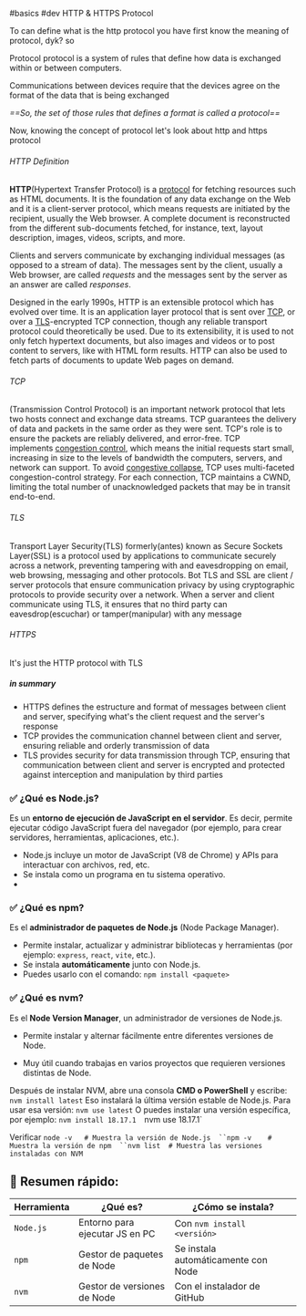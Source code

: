 #basics #dev 
HTTP & HTTPS Protocol

To can define what is the http protocol you have first know the meaning of protocol, dyk? so

Protocol
protocol is a system of rules that define how data is exchanged within or between computers.

Communications between devices require that the devices agree on the format of the data that is being exchanged

*==So, the set of those rules that defines a format is called a protocol==*

Now, knowing the concept of protocol let's look about http and https protocol

###### HTTP Definition
**HTTP**(Hypertext Transfer Protocol) is a [protocol](https://developer.mozilla.org/en-US/docs/Glossary/Protocol) for fetching resources such as HTML documents. It is the foundation of any data exchange on the Web and it is a client-server protocol, which means requests are initiated by the recipient, usually the Web browser. A complete document is reconstructed from the different sub-documents fetched, for instance, text, layout description, images, videos, scripts, and more.

Clients and servers communicate by exchanging individual messages (as opposed to a stream of data). The messages sent by the client, usually a Web browser, are called _requests_ and the messages sent by the server as an answer are called _responses_.

Designed in the early 1990s, HTTP is an extensible protocol which has evolved over time. It is an application layer protocol that is sent over [TCP](https://developer.mozilla.org/en-US/docs/Glossary/TCP), or over a [TLS](https://developer.mozilla.org/en-US/docs/Glossary/TLS)-encrypted TCP connection, though any reliable transport protocol could theoretically be used. Due to its extensibility, it is used to not only fetch hypertext documents, but also images and videos or to post content to servers, like with HTML form results. HTTP can also be used to fetch parts of documents to update Web pages on demand.

###### TCP
(Transmission Control Protocol) is an important network protocol that lets two hosts connect and exchange data streams. TCP guarantees the delivery of data and packets in the same order as they were sent.
TCP's role is to ensure the packets are reliably delivered, and error-free. TCP implements [congestion control](https://en.wikipedia.org/wiki/TCP_congestion_control), which means the initial requests start small, increasing in size to the levels of bandwidth the computers, servers, and network can support.
To avoid [congestive collapse](https://en.wikipedia.org/wiki/Congestive_collapse "Congestive collapse"), TCP uses multi-faceted congestion-control strategy. For each connection, TCP maintains a CWND, limiting the total number of unacknowledged packets that may be in transit end-to-end.

###### TLS
Transport Layer Security(TLS) formerly(antes) known as Secure Sockets Layer(SSL) is a protocol used by applications to communicate securely across a network, preventing tampering with and eavesdropping on email, web browsing, messaging and other protocols. Bot TLS and SSL are client / server protocols that ensure communication privacy by using cryptographic protocols to provide security over a network. When a server and client communicate using TLS, it ensures that no third party can eavesdrop(escuchar) or tamper(manipular) with any message

###### HTTPS
It's just the HTTP protocol with TLS

##### in summary
- HTTPS defines the estructure and format of messages between client and server, specifying what's the client request and the server's response
- TCP provides the communication channel between client and server, ensuring reliable and orderly transmission of data
- TLS provides  security for data transmission through TCP, ensuring that communication between client and server is encrypted and protected against interception and manipulation by third parties 


### ✅ ¿Qué es **Node.js**?

Es un **entorno de ejecución de JavaScript en el servidor**. Es decir, permite ejecutar código JavaScript fuera del navegador (por ejemplo, para crear servidores, herramientas, aplicaciones, etc.).

- Node.js incluye un motor de JavaScript (V8 de Chrome) y APIs para interactuar con archivos, red, etc.
- Se instala como un programa en tu sistema operativo.
- 
### ✅ ¿Qué es **npm**?

Es el **administrador de paquetes de Node.js** (Node Package Manager).
- Permite instalar, actualizar y administrar bibliotecas y herramientas (por ejemplo: `express`, `react`, `vite`, etc.).
- Se instala **automáticamente** junto con Node.js.
- Puedes usarlo con el comando:
	`npm install <paquete>`


### ✅ ¿Qué es **nvm**?

Es el **Node Version Manager**, un administrador de versiones de Node.js.

- Permite instalar y alternar fácilmente entre diferentes versiones de Node.
    
- Muy útil cuando trabajas en varios proyectos que requieren versiones distintas de Node.
    

Después de instalar NVM, abre una consola **CMD o PowerShell** y escribe:
`nvm install latest`
Eso instalará la última versión estable de Node.js.
Para usar esa versión:
`nvm use latest`
 O puedes instalar una versión específica, por ejemplo:
 `nvm install 18.17.1 
 `nvm use 18.17.1`

Verificar
`node -v   # Muestra la versión de Node.js 
``npm -v    # Muestra la versión de npm 
``nvm list  # Muestra las versiones instaladas con NVM`
## 📌 Resumen rápido:

|Herramienta|¿Qué es?|¿Cómo se instala?|
|---|---|---|
|`Node.js`|Entorno para ejecutar JS en PC|Con `nvm install <versión>`|
|`npm`|Gestor de paquetes de Node|Se instala automáticamente con Node|
|`nvm`|Gestor de versiones de Node|Con el instalador de GitHub|
